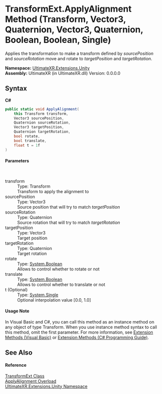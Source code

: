# TransformExt.ApplyAlignment Method (Transform, Vector3, Quaternion, Vector3, Quaternion, Boolean, Boolean, Single)
 

Applies the transformation to make a transform defined by *sourcePosition* and *sourceRotation* move and rotate to *targetPosition* and *targetRotation*.

**Namespace:**&nbsp;<a href="N_UltimateXR_Extensions_Unity">UltimateXR.Extensions.Unity</a><br />**Assembly:**&nbsp;UltimateXR (in UltimateXR.dll) Version: 0.0.0.0

## Syntax

**C#**<br />
``` C#
public static void ApplyAlignment(
	this Transform transform,
	Vector3 sourcePosition,
	Quaternion sourceRotation,
	Vector3 targetPosition,
	Quaternion targetRotation,
	bool rotate,
	bool translate,
	float t = 1f
)
```


#### Parameters
&nbsp;<dl><dt>transform</dt><dd>Type: Transform<br />Transform to apply the alignment to</dd><dt>sourcePosition</dt><dd>Type: Vector3<br />Source position that will try to match *targetPosition*</dd><dt>sourceRotation</dt><dd>Type: Quaternion<br />Source rotation that will try to match *targetRotation*</dd><dt>targetPosition</dt><dd>Type: Vector3<br />Target position</dd><dt>targetRotation</dt><dd>Type: Quaternion<br />Target rotation</dd><dt>rotate</dt><dd>Type: <a href="https://docs.microsoft.com/dotnet/api/system.boolean" target="_blank" rel="noopener noreferrer">System.Boolean</a><br />Allows to control whether to rotate or not</dd><dt>translate</dt><dd>Type: <a href="https://docs.microsoft.com/dotnet/api/system.boolean" target="_blank" rel="noopener noreferrer">System.Boolean</a><br />Allows to control whether to translate or not</dd><dt>t (Optional)</dt><dd>Type: <a href="https://docs.microsoft.com/dotnet/api/system.single" target="_blank" rel="noopener noreferrer">System.Single</a><br />Optional interpolation value [0.0, 1.0]</dd></dl>

#### Usage Note
In Visual Basic and C#, you can call this method as an instance method on any object of type Transform. When you use instance method syntax to call this method, omit the first parameter. For more information, see <a href="https://docs.microsoft.com/dotnet/visual-basic/programming-guide/language-features/procedures/extension-methods" target="_blank" rel="noopener noreferrer">Extension Methods (Visual Basic)</a> or <a href="https://docs.microsoft.com/dotnet/csharp/programming-guide/classes-and-structs/extension-methods" target="_blank" rel="noopener noreferrer">Extension Methods (C# Programming Guide)</a>.

## See Also


#### Reference
<a href="T_UltimateXR_Extensions_Unity_TransformExt">TransformExt Class</a><br /><a href="Overload_UltimateXR_Extensions_Unity_TransformExt_ApplyAlignment">ApplyAlignment Overload</a><br /><a href="N_UltimateXR_Extensions_Unity">UltimateXR.Extensions.Unity Namespace</a><br />